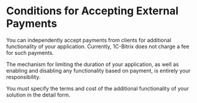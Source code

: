 # Conditions for Accepting External Payments

You can independently accept payments from clients for additional functionality of your application. Currently, 1C-Bitrix does not charge a fee for such payments.

The mechanism for limiting the duration of your application, as well as enabling and disabling any functionality based on payment, is entirely your responsibility.

You must specify the terms and cost of the additional functionality of your solution in the detail form.